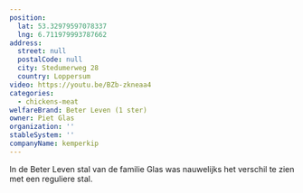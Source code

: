 ```yaml
---
position:
  lat: 53.32979597078337
  lng: 6.711979993787662
address:
  street: null
  postalCode: null
  city: Stedumerweg 28
  country: Loppersum
video: https://youtu.be/BZb-zkneaa4
categories:
  - chickens-meat
welfareBrand: Beter Leven (1 ster)
owner: Piet Glas
organization: ''
stableSystem: ''
companyName: kemperkip
---
```

In de Beter Leven stal van de familie Glas was nauwelijks het verschil te zien met een reguliere stal.